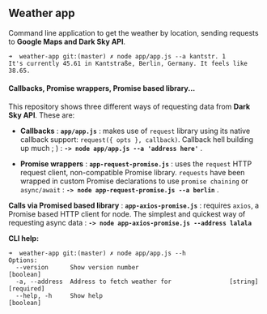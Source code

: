 ## Weather app

Command line application to get the weather by location, sending requests to **Google Maps and Dark Sky API**.

```
➜  weather-app git:(master) ✗ node app/app.js --a kantstr. 1
It's currently 45.61 in Kantstraße, Berlin, Germany. It feels like 38.65.
```

#### Callbacks, Promise wrappers, Promise based library...

This repository shows three different ways of requesting data from **Dark Sky API**. These are:


* **Callbacks** : **`app/app.js`** : makes use of `request` library using its native callback support: `request({ opts }, callback)`. Callback hell building up much ; ) : **`-> node app/app.js --a 'address here'`** .

* **Promise wrappers** : **`app-request-promise.js`** : uses the `request` HTTP request client, non-compatible Promise library. `requests` have been wrapped in custom Promise declarations to use `promise chaining` or `async/await` : **`-> node app-request-promise.js --a berlin`** .
 
**Calls via Promised based library** : **`app-axios-promise.js`** : requires `axios`, a Promise based HTTP client for node. The simplest and quickest way of requesting async data : **`-> node app-axios-promise.js --address lalala`**

**CLI help:**

```
➜  weather-app git:(master) ✗ node app/app.js --h
Options:
  --version      Show version number                                   [boolean]
  -a, --address  Address to fetch weather for                [string] [required]
  --help, -h     Show help                                             [boolean]
```